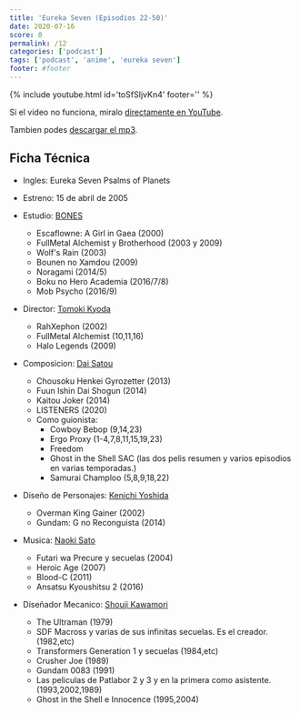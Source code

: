 ```yaml
---
title: 'Eureka Seven (Episodios 22-50)'
date: 2020-07-16
score: 0
permalink: /12
categories: ['podcast']
tags: ['podcast', 'anime', 'eureka seven']
footer: #footer
---
```


{% include youtube.html id='toSfSIjvKn4' footer='' %}

Si el video no funciona, miralo [directamente en YouTube](https://www.youtube.com/watch?v=toSfSIjvKn4).

Tambien podes [descargar el mp3](https://anchor.fm/s/2ed233f8/podcast/play/17358095/https%3A%2F%2Fd3ctxlq1ktw2nl.cloudfront.net%2Fstaging%2F2020-6-31%2F94640277-44100-2-c7a521aebaf222ca.mp3).

## Ficha Técnica

- Ingles: Eureka Seven Psalms of Planets
- Estreno: 15 de abril de 2005
- Estudio: [BONES](https://anilist.co/studio/4)
    - Escaflowne: A Girl in Gaea (2000)
    - FullMetal Alchemist y Brotherhood (2003 y 2009)
    - Wolf's Rain (2003)
    - Bounen no Xamdou (2009)
    - Noragami (2014/5)
    - Boku no Hero Academia (2016/7/8)
    - Mob Psycho (2016/9)

- Director: [Tomoki Kyoda](https://anilist.co/staff/100405)
    - RahXephon (2002)
    - FullMetal Alchemist (10,11,16)
    - Halo Legends (2009)

- Composicion: [Dai Satou](https://anilist.co/staff/100245)
    - Chousoku Henkei Gyrozetter (2013)
    - Fuun Ishin Dai Shogun (2014)
    - Kaitou Joker (2014)
    - LISTENERS (2020)
    - Como guionista:
        - Cowboy Bebop (9,14,23)
        - Ergo Proxy (1-4,7,8,11,15,19,23)
        - Freedom
        - Ghost in the Shell SAC (las dos pelis resumen y varios episodios en varias temporadas.)
        - Samurai Champloo (5,8,9,18,22)

- Diseño de Personajes: [Kenichi Yoshida](https://anilist.co/staff/103498)
    - Overman King Gainer (2002)
    - Gundam: G no Reconguista (2014)

- Musica: [Naoki Sato](https://anilist.co/staff/100171)
    - Futari wa Precure y secuelas (2004)
    - Heroic Age (2007)
    - Blood-C (2011)
    - Ansatsu Kyoushitsu 2 (2016)

- Diseñador Mecanico: [Shouji Kawamori](https://anilist.co/staff/97501)
    - The Ultraman (1979)
    - SDF Macross y varias de sus infinitas secuelas. Es el creador. (1982,etc)
    - Transformers Generation 1 y secuelas (1984,etc)
    - Crusher Joe (1989)
    - Gundam 0083 (1991)
    - Las peliculas de Patlabor 2 y 3 y en la primera como asistente. (1993,2002,1989)
    - Ghost in the Shell e Innocence (1995,2004)